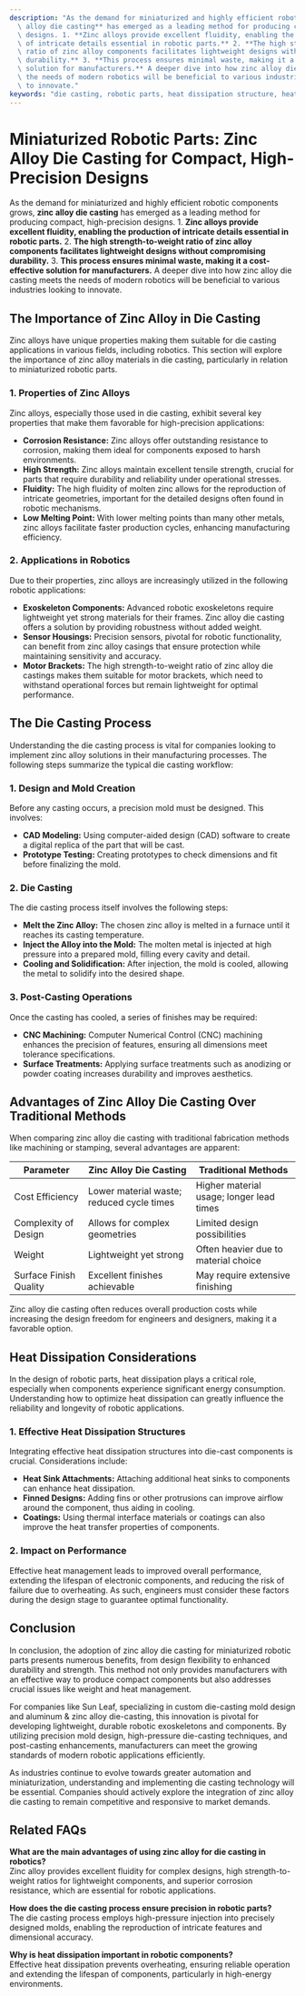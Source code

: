 ```yaml
---
description: "As the demand for miniaturized and highly efficient robotic components grows, **zinc\
  \ alloy die casting** has emerged as a leading method for producing compact, high-precision\
  \ designs. 1. **Zinc alloys provide excellent fluidity, enabling the production\
  \ of intricate details essential in robotic parts.** 2. **The high strength-to-weight\
  \ ratio of zinc alloy components facilitates lightweight designs without compromising\
  \ durability.** 3. **This process ensures minimal waste, making it a cost-effective\
  \ solution for manufacturers.** A deeper dive into how zinc alloy die casting meets\
  \ the needs of modern robotics will be beneficial to various industries looking\
  \ to innovate."
keywords: "die casting, robotic parts, heat dissipation structure, heat dissipation efficiency"
---
```

# Miniaturized Robotic Parts: Zinc Alloy Die Casting for Compact, High-Precision Designs

As the demand for miniaturized and highly efficient robotic components grows, **zinc alloy die casting** has emerged as a leading method for producing compact, high-precision designs. 1. **Zinc alloys provide excellent fluidity, enabling the production of intricate details essential in robotic parts.** 2. **The high strength-to-weight ratio of zinc alloy components facilitates lightweight designs without compromising durability.** 3. **This process ensures minimal waste, making it a cost-effective solution for manufacturers.** A deeper dive into how zinc alloy die casting meets the needs of modern robotics will be beneficial to various industries looking to innovate.

## **The Importance of Zinc Alloy in Die Casting**

Zinc alloys have unique properties making them suitable for die casting applications in various fields, including robotics. This section will explore the importance of zinc alloy materials in die casting, particularly in relation to miniaturized robotic parts.

### **1. Properties of Zinc Alloys**

Zinc alloys, especially those used in die casting, exhibit several key properties that make them favorable for high-precision applications:

- **Corrosion Resistance:** Zinc alloys offer outstanding resistance to corrosion, making them ideal for components exposed to harsh environments.
- **High Strength:** Zinc alloys maintain excellent tensile strength, crucial for parts that require durability and reliability under operational stresses.
- **Fluidity:** The high fluidity of molten zinc allows for the reproduction of intricate geometries, important for the detailed designs often found in robotic mechanisms.
- **Low Melting Point:** With lower melting points than many other metals, zinc alloys facilitate faster production cycles, enhancing manufacturing efficiency.

### **2. Applications in Robotics**

Due to their properties, zinc alloys are increasingly utilized in the following robotic applications:

- **Exoskeleton Components:** Advanced robotic exoskeletons require lightweight yet strong materials for their frames. Zinc alloy die casting offers a solution by providing robustness without added weight.
- **Sensor Housings:** Precision sensors, pivotal for robotic functionality, can benefit from zinc alloy casings that ensure protection while maintaining sensitivity and accuracy.
- **Motor Brackets:** The high strength-to-weight ratio of zinc alloy die castings makes them suitable for motor brackets, which need to withstand operational forces but remain lightweight for optimal performance.

## **The Die Casting Process**

Understanding the die casting process is vital for companies looking to implement zinc alloy solutions in their manufacturing processes. The following steps summarize the typical die casting workflow:

### **1. Design and Mold Creation**

Before any casting occurs, a precision mold must be designed. This involves:

- **CAD Modeling:** Using computer-aided design (CAD) software to create a digital replica of the part that will be cast.
- **Prototype Testing:** Creating prototypes to check dimensions and fit before finalizing the mold.

### **2. Die Casting**

The die casting process itself involves the following steps:

- **Melt the Zinc Alloy:** The chosen zinc alloy is melted in a furnace until it reaches its casting temperature.
- **Inject the Alloy into the Mold:** The molten metal is injected at high pressure into a prepared mold, filling every cavity and detail.
- **Cooling and Solidification:** After injection, the mold is cooled, allowing the metal to solidify into the desired shape.

### **3. Post-Casting Operations**

Once the casting has cooled, a series of finishes may be required:

- **CNC Machining:** Computer Numerical Control (CNC) machining enhances the precision of features, ensuring all dimensions meet tolerance specifications.
- **Surface Treatments:** Applying surface treatments such as anodizing or powder coating increases durability and improves aesthetics.

## **Advantages of Zinc Alloy Die Casting Over Traditional Methods**

When comparing zinc alloy die casting with traditional fabrication methods like machining or stamping, several advantages are apparent:

| Parameter                    | Zinc Alloy Die Casting               | Traditional Methods                 |
|------------------------------|--------------------------------------|-------------------------------------|
| Cost Efficiency              | Lower material waste; reduced cycle times | Higher material usage; longer lead times |
| Complexity of Design         | Allows for complex geometries         | Limited design possibilities          |
| Weight                       | Lightweight yet strong                | Often heavier due to material choice |
| Surface Finish Quality       | Excellent finishes achievable         | May require extensive finishing       |

Zinc alloy die casting often reduces overall production costs while increasing the design freedom for engineers and designers, making it a favorable option.

## **Heat Dissipation Considerations**

In the design of robotic parts, heat dissipation plays a critical role, especially when components experience significant energy consumption. Understanding how to optimize heat dissipation can greatly influence the reliability and longevity of robotic applications.

### **1. Effective Heat Dissipation Structures**

Integrating effective heat dissipation structures into die-cast components is crucial. Considerations include:

- **Heat Sink Attachments:** Attaching additional heat sinks to components can enhance heat dissipation.
- **Finned Designs:** Adding fins or other protrusions can improve airflow around the component, thus aiding in cooling.
- **Coatings:** Using thermal interface materials or coatings can also improve the heat transfer properties of components.

### **2. Impact on Performance**

Effective heat management leads to improved overall performance, extending the lifespan of electronic components, and reducing the risk of failure due to overheating. As such, engineers must consider these factors during the design stage to guarantee optimal functionality.

## **Conclusion**

In conclusion, the adoption of zinc alloy die casting for miniaturized robotic parts presents numerous benefits, from design flexibility to enhanced durability and strength. This method not only provides manufacturers with an effective way to produce compact components but also addresses crucial issues like weight and heat management.

For companies like Sun Leaf, specializing in custom die-casting mold design and aluminum & zinc alloy die-casting, this innovation is pivotal for developing lightweight, durable robotic exoskeletons and components. By utilizing precision mold design, high-pressure die-casting techniques, and post-casting enhancements, manufacturers can meet the growing standards of modern robotic applications efficiently.

As industries continue to evolve towards greater automation and miniaturization, understanding and implementing die casting technology will be essential. Companies should actively explore the integration of zinc alloy die casting to remain competitive and responsive to market demands.

## Related FAQs

**What are the main advantages of using zinc alloy for die casting in robotics?**  
Zinc alloy provides excellent fluidity for complex designs, high strength-to-weight ratios for lightweight components, and superior corrosion resistance, which are essential for robotic applications.

**How does the die casting process ensure precision in robotic parts?**  
The die casting process employs high-pressure injection into precisely designed molds, enabling the reproduction of intricate features and dimensional accuracy.

**Why is heat dissipation important in robotic components?**  
Effective heat dissipation prevents overheating, ensuring reliable operation and extending the lifespan of components, particularly in high-energy environments.
